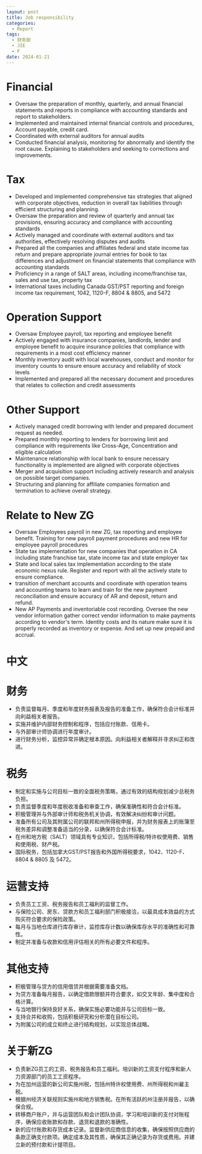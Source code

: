 ```yaml
---
layout: post
title: Job responsibility
categories:
  - Report
tags:
  - 财务部
  - JIE
  - F
date: 2024-01-21
---
```


# Financial

- Oversaw the preparation of monthly, quarterly, and annual financial statements and reports in compliance with accounting standards and report to stakeholders.
- Implemented and maintained internal financial controls and procedures, Account payable, credit card.
- Coordinated with external auditors for annual audits
- Conducted financial analysis, monitoring for abnormally and identify the root cause. Explaining to stakeholders and seeking to corrections and improvements.

# Tax
- Developed and implemented comprehensive tax strategies that aligned with corporate objectives, reduction in overall tax liabilities through efficient structuring and planning.
- Oversaw the preparation and review of quarterly and annual tax provisions, ensuring accuracy and compliance with accounting standards
- Actively managed and coordinate with external auditors and tax authorities, effectively resolving disputes and audits
- Prepared all the companies and affiliates federal and state income tax return and prepare appropriate journal entries for book to tax differences and adjustment on financial statements that compliance with accounting standards
- Proficiency in a range of SALT areas, including income/franchise tax, sales and use tax, property tax
- International taxes including Canada GST/PST reporting and foreign income tax requirement, 1042, 1120-F, 8804 & 8805, and 5472



# Operation Support

- Oversaw Employee payroll, tax reporting and employee benefit 
- Actively engaged with insurance companies, landlords, lender and employee benefit to acquire insurance policies that compliance with requirements in a most cost efficiency manner
- Monthly inventory audit with local warehouses, conduct and monitor for inventory counts to ensure ensure accuracy and reliability of stock levels
- Implemented and prepared all the necessary document and procedures that relates to collection and credit assessments


# Other Support

- Actively managed credit borrowing with lender and prepared document request as needed.
- Prepared monthly reporting to lenders for borrowing limit and compliance with requirements like Cross-Age, Concentration and eligible calculation
- Maintenance relationship with local bank to ensure necessary functionality is implemented are aligned with corporate objectives
- Merger and acquisition support including actively research and analysis on possible target companies.   
- Structuring and planning for affiliate companies formation and termination to achieve overall strategy.
# Relate to New ZG

- Oversaw Employees payroll in new ZG, tax reporting and employee benefit. Training for new payroll payment procedures and new HR for employee payroll procedures
- State tax implementation for new companies that operation in CA including state franchise tax, state income tax and state employer tax
- State and local sales tax implementation according to the state economic nexus rule. Register and report with all the actively state to ensure compliance.
- transition of merchant accounts and coordinate with operation teams and accounting teams to learn and train for the new payment reconciliation and ensure accuracy of AR and deposit, return and refund.
- New AP Payments and inventoriable cost recording. Oversee the new vendor information gather correct vendor information to make payments according to vendor's term. Identity costs and its nature make sure it is properly recorded as inventory or expense. And set up new prepaid and accrual. 

# 中文



# 财务

- 负责监督每月、季度和年度财务报表及报告的准备工作，确保符合会计标准并向利益相关者报告。
- 实施并维护内部财务控制和程序，包括应付账款、信用卡。
- 与外部审计师协调进行年度审计。
- 进行财务分析，监控异常并确定根本原因。向利益相关者解释并寻求纠正和改进。

# 税务

- 制定和实施与公司目标一致的全面税务策略，通过有效的结构规划减少总税务负担。
- 负责监督季度和年度税收准备和审查工作，确保准确性和符合会计标准。
- 积极管理并与外部审计师和税务机关协调，有效解决纠纷和审计问题。
- 准备所有公司及其附属公司的联邦和州所得税申报，并为财务报表上的账簿至税务差异和调整准备适当的分录，以确保符合会计标准。
- 在州和地方税（SALT）领域具有专业知识，包括所得税/特许权使用费、销售和使用税、财产税。
- 国际税务，包括加拿大GST/PST报告和外国所得税要求，1042、1120-F、8804 & 8805 及 5472。

# 运营支持

- 负责员工工资、税务报告和员工福利的监督工作。
- 与保险公司、房东、贷款方和员工福利部门积极接洽，以最具成本效益的方式购买符合要求的保险政策。
- 每月与当地仓库进行库存审计，监控库存计数以确保库存水平的准确性和可靠性。
- 制定并准备与收款和信用评估相关的所有必要文件和程序。

# 其他支持

- 积极管理与贷方的信用借贷并根据需要准备文档。
- 为贷方准备每月报告，以确定借款限额并符合要求，如交叉年龄、集中度和合格计算。
- 与当地银行保持良好关系，确保实施必要功能并与公司目标一致。
- 支持合并和收购，包括积极研究和分析潜在目标公司。
- 为附属公司的成立和终止进行结构规划，以实现总体战略。

# 关于新ZG

- 负责新ZG员工的工资、税务报告和员工福利。培训新的工资支付程序和新人力资源部门的员工工资程序。
- 为在加州运营的新公司实施州税，包括州特许权使用费、州所得税和州雇主税。
- 根据州经济关联规则实施州和地方销售税。在所有活跃的州注册并报告，以确保合规。
- 转移商户账户，并与运营团队和会计团队协调，学习和培训新的支付对账程序，确保应收账款和存款、退货和退款的准确性。
- 新的应付账款和存货成本记录。监督新供应商信息的收集，确保按照供应商的条款正确支付款项。确定成本及其性质，确保其正确记录为存货或费用。并建立新的预付款和计提项目。